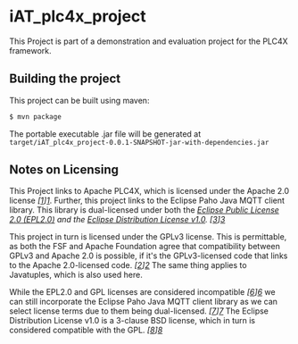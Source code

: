 # iAT_plc4x_project

This Project is part of a demonstration and evaluation project for the PLC4X framework.

## Building the project

This project can be built using maven:

```bash
$ mvn package
```

The portable executable .jar file will be generated at `target/iAT_plc4x_project-0.0.1-SNAPSHOT-jar-with-dependencies.jar`

## Notes on Licensing
This Project links to Apache PLC4X, which is licensed under the Apache 2.0 license <cite>[[1]][1]</cite>.
Further, this project links to the Eclipse Paho Java MQTT client library. This library is dual-licensed under both the <cite>[Eclipse Public License 2.0 (EPL2.0)][5] and the <cite>[Eclipse Distribution License v1.0][4]</cite>. <cite>[[3]][3]</cite>

This project in turn is licensed under the GPLv3 license. This is permittable, as both the FSF and Apache Foundation agree that compatibility between GPLv3 and Apache 2.0 is possible, if it's the GPLv3-licensed code that links to the Apache 2.0-licensed code. <cite>[[2]][2]</cite> The same thing applies to Javatuples, which is also used here.<br />

While the EPL2.0 and GPL licenses are considered incompatible <cite>[[6]][6]</cite> we can still incorporate the Eclipse Paho Java MQTT client library as we can select license terms due to them being dual-licensed. <cite>[[7]][7]</cite> The Eclipse Distribution License v1.0 is a 3-clause BSD license, which in turn is considered compatible with the GPL. <cite>[[8]][8]</cite>

[1]: https://github.com/apache/plc4x/blob/develop/LICENSE
[2]: https://www.apache.org/licenses/GPL-compatibility.html

[3]: https://github.com/eclipse/paho.mqtt.java/blob/master/LICENSE
[4]: https://www.eclipse.org/org/documents/edl-v10.php
[5]: https://www.eclipse.org/legal/epl-2.0/
[6]: https://www.eclipse.org/legal/eplfaq.php#GPLCOMPATIBLE
[7]: https://www.eclipse.org/legal/eplfaq.php#DUALLIC
[8]: https://www.gnu.org/licenses/license-list.en.html#ModifiedBSD